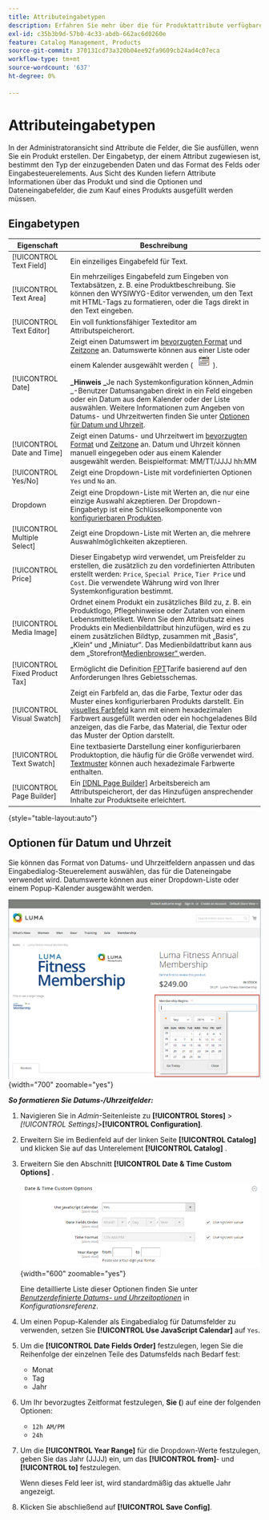```yaml
---
title: Attributeingabetypen
description: Erfahren Sie mehr über die für Produktattribute verfügbaren Eingabetypen, die den Typ der einzugebenden Daten und das Format des Felds oder Eingabesteuerelements bestimmen.
exl-id: c35b3b9d-57b0-4c33-abdb-662ac6d0260e
feature: Catalog Management, Products
source-git-commit: 370131cd73a320b04ee92fa9609cb24ad4c07eca
workflow-type: tm+mt
source-wordcount: '637'
ht-degree: 0%

---
```


# Attributeingabetypen

In der Administratoransicht sind Attribute die Felder, die Sie ausfüllen, wenn Sie ein Produkt erstellen. Der Eingabetyp, der einem Attribut zugewiesen ist, bestimmt den Typ der einzugebenden Daten und das Format des Felds oder Eingabesteuerelements. Aus Sicht des Kunden liefern Attribute Informationen über das Produkt und sind die Optionen und Dateneingabefelder, die zum Kauf eines Produkts ausgefüllt werden müssen.

## Eingabetypen

| Eigenschaft | Beschreibung |
|--- |--- |
| [!UICONTROL Text Field] | Ein einzeiliges Eingabefeld für Text. |
| [!UICONTROL Text Area] | Ein mehrzeiliges Eingabefeld zum Eingeben von Textabsätzen, z. B. eine Produktbeschreibung. Sie können den WYSIWYG-Editor verwenden, um den Text mit HTML-Tags zu formatieren, oder die Tags direkt in den Text eingeben. |
| [!UICONTROL Text Editor] | Ein voll funktionsfähiger Texteditor am Attributspeicherort. |
| [!UICONTROL Date] | Zeigt einen Datumswert im [bevorzugten Format](#date-and-time-options) und [Zeitzone](../getting-started/store-details.md#locale-options) an. Datumswerte können aus einer Liste oder einem Kalender ausgewählt werden ( ![Kalendersymbol](../assets/icon-calendar.png) ). <br/><br/>**_Hinweis _**&#x200B;Je nach Systemkonfiguration können_Admin _-Benutzer Datumsangaben direkt in ein Feld eingeben oder ein Datum aus dem Kalender oder der Liste auswählen. Weitere Informationen zum Angeben von Datums- und Uhrzeitwerten finden Sie unter [Optionen für Datum und Uhrzeit](#date-and-time-options). |
| [!UICONTROL Date and Time] | Zeigt einen Datums- und Uhrzeitwert im [bevorzugten Format](#date-and-time-options) und [Zeitzone](../getting-started/store-details.md#locale-options) an. Datum und Uhrzeit können manuell eingegeben oder aus einem Kalender ausgewählt werden. Beispielformat: MM/TT/JJJJ hh:MM |
| [!UICONTROL Yes/No] | Zeigt eine Dropdown-Liste mit vordefinierten Optionen `Yes` und `No` an. |
| Dropdown | Zeigt eine Dropdown-Liste mit Werten an, die nur eine einzige Auswahl akzeptieren. Der Dropdown-Eingabetyp ist eine Schlüsselkomponente von [konfigurierbaren Produkten](../catalog/product-create-configurable.md). |
| [!UICONTROL Multiple Select] | Zeigt eine Dropdown-Liste mit Werten an, die mehrere Auswahlmöglichkeiten akzeptieren. |
| [!UICONTROL Price] | Dieser Eingabetyp wird verwendet, um Preisfelder zu erstellen, die zusätzlich zu den vordefinierten Attributen erstellt werden: `Price`, `Special Price`, `Tier Price` und `Cost`. Die verwendete Währung wird von Ihrer Systemkonfiguration bestimmt. |
| [!UICONTROL Media Image] | Ordnet einem Produkt ein zusätzliches Bild zu, z. B. ein Produktlogo, Pflegehinweise oder Zutaten von einem Lebensmitteletikett. Wenn Sie dem Attributsatz eines Produkts ein Medienbildattribut hinzufügen, wird es zu einem zusätzlichen Bildtyp, zusammen mit „Basis“, „Klein“ und „Miniatur“. Das Medienbildattribut kann aus dem „Storefront[Medienbrowser“ ](catalog-images-video.md#storefront-media-browser) werden. |
| [!UICONTROL Fixed Product Tax] | Ermöglicht die Definition [FPT](../stores-purchase/fixed-product-tax.md)Tarife basierend auf den Anforderungen Ihres Gebietsschemas. |
| [!UICONTROL Visual Swatch] | Zeigt ein Farbfeld an, das die Farbe, Textur oder das Muster eines konfigurierbaren Produkts darstellt. Ein [visuelles Farbfeld](swatches.md) kann mit einem hexadezimalen Farbwert ausgefüllt werden oder ein hochgeladenes Bild anzeigen, das die Farbe, das Material, die Textur oder das Muster der Option darstellt. |
| [!UICONTROL Text Swatch] | Eine textbasierte Darstellung einer konfigurierbaren Produktoption, die häufig für die Größe verwendet wird. [Textmuster](swatches.md) können auch hexadezimale Farbwerte enthalten. |
| [!UICONTROL Page Builder] | Ein [[!DNL Page Builder]](../page-builder/workspace.md) Arbeitsbereich am Attributspeicherort, der das Hinzufügen ansprechender Inhalte zur Produktseite erleichtert. |

{style="table-layout:auto"}

## Optionen für Datum und Uhrzeit

Sie können das Format von Datums- und Uhrzeitfeldern anpassen und das Eingabedialog-Steuerelement auswählen, das für die Dateneingabe verwendet wird. Datumswerte können aus einer Dropdown-Liste oder einem Popup-Kalender ausgewählt werden.

![Beispiel - Popup-Kalender der Storefront](./assets/storefront-popup-calendar.png){width="700" zoomable="yes"}

**_So formatieren Sie Datums-/Uhrzeitfelder:_**

1. Navigieren Sie in _Admin_-Seitenleiste zu **[!UICONTROL Stores]** > _[!UICONTROL Settings]_>**[!UICONTROL Configuration]**.

1. Erweitern Sie im Bedienfeld auf der linken Seite **[!UICONTROL Catalog]** und klicken Sie auf das Unterelement **[!UICONTROL Catalog]** .

1. Erweitern Sie den Abschnitt **[!UICONTROL Date & Time Custom Options]** .

   ![Katalogkonfiguration - Datums- und Uhrzeitoptionen](../configuration-reference/catalog/assets/catalog-date-time-custom-options.png){width="600" zoomable="yes"}

   Eine detaillierte Liste dieser Optionen finden Sie unter [_Benutzerdefinierte Datums- und Uhrzeitoptionen_](../configuration-reference/catalog/catalog.md) in _Konfigurationsreferenz_.

1. Um einen Popup-Kalender als Eingabedialog für Datumsfelder zu verwenden, setzen Sie **[!UICONTROL Use JavaScript Calendar]** auf `Yes`.

1. Um die **[!UICONTROL Date Fields Order]** festzulegen, legen Sie die Reihenfolge der einzelnen Teile des Datumsfelds nach Bedarf fest:

   - Monat
   - Tag
   - Jahr

1. Um Ihr bevorzugtes Zeitformat festzulegen, **Sie (**) auf eine der folgenden Optionen:

   - `12h AM/PM`
   - `24h`

1. Um die **[!UICONTROL Year Range]** für die Dropdown-Werte festzulegen, geben Sie das Jahr (JJJJ) ein, um das **[!UICONTROL from]**- und **[!UICONTROL to]** festzulegen.

   Wenn dieses Feld leer ist, wird standardmäßig das aktuelle Jahr angezeigt.

1. Klicken Sie abschließend auf **[!UICONTROL Save Config]**.
